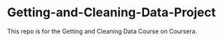 # Getting-and-Cleaning-Data-Project
This repo is for the Getting and Cleaning Data Course on Coursera.
